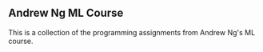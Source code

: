 ## Andrew Ng ML Course

This is a collection of the programming assignments from Andrew Ng's ML course.
